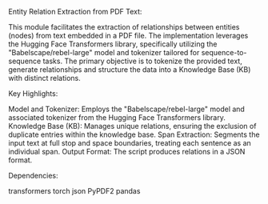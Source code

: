 Entity Relation Extraction from PDF Text:

This module facilitates the extraction of relationships between entities (nodes) from text embedded in a PDF file. The implementation leverages the Hugging Face Transformers library, specifically utilizing the "Babelscape/rebel-large" model and tokenizer tailored for sequence-to-sequence tasks. The primary objective is to tokenize the provided text, generate relationships and structure the data into a Knowledge Base (KB) with distinct relations.

Key Highlights:

Model and Tokenizer: Employs the "Babelscape/rebel-large" model and associated tokenizer from the Hugging Face Transformers library.
Knowledge Base (KB): Manages unique relations, ensuring the exclusion of duplicate entries within the knowledge base.
Span Extraction: Segments the input text at full stop and space boundaries, treating each sentence as an individual span.
Output Format: The script produces relations in a JSON format.

Dependencies:

transformers
torch
json
PyPDF2
pandas




